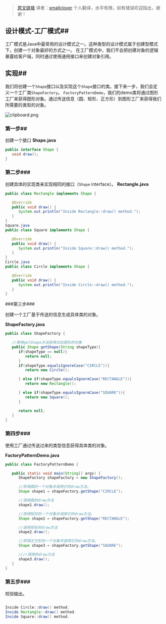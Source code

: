 >[原文链接][1]
> 译者：[smallclover][2]
>个人翻译，水平有限，如有错误欢迎指出，谢谢！

## 设计模式-工厂模式##

工厂模式是Java中最常用的设计模式之一。这种类型的设计模式属于创建型模式下，创建一个对象最好的方式之一。
在工厂模式中，我们不会把创建对象的逻辑暴露给客户端，同时通过使用通用接口来创建对象引用。


## 实现##


我们将创建一个`Shape`接口以及实现这个`Shape`接口的类。接下来一步，我们会定义一个工厂类`ShapeFactory`。
`FactoryPatternDemo`，我们的demo类将通过图形工厂来获得图形对象。通过传送信息（圆、矩形、正方形）到图形工厂来获得我们所需要的类型的对象。


![clipboard.png](/img/bVtN5s)


### 第一步##


创建一个接口
**Shape.java**
```java
public interface Shape {
   void draw();
}
```

### 第二步###


创建具体的实现类来实现相同的接口（`Shape` interface）。
**Rectangle.java**
```java
public class Rectangle implements Shape {

   @Override
   public void draw() {
      System.out.println("Inside Rectangle::draw() method.");
   }
}
Square.java
public class Square implements Shape {

   @Override
   public void draw() {
      System.out.println("Inside Square::draw() method.");
   }
}
Circle.java
public class Circle implements Shape {

   @Override
   public void draw() {
      System.out.println("Inside Circle::draw() method.");
   }
}
```

###第三步###



创建一个工厂基于传送的信息生成具体类的对象。

**ShapeFactory.java**
```java
public class ShapeFactory {

   //使用getShape方法获得对应图形的对象
   public Shape getShape(String shapeType){
      if(shapeType == null){
         return null;
      }		
      if(shapeType.equalsIgnoreCase("CIRCLE")){
         return new Circle();

      } else if(shapeType.equalsIgnoreCase("RECTANGLE")){
         return new Rectangle();

      } else if(shapeType.equalsIgnoreCase("SQUARE")){
         return new Square();
      }

      return null;
   }
}
```

### 第四步###



使用工厂通过传送过来的类型信息获得具体类的对象。

**FactoryPatternDemo.java**
```java
public class FactoryPatternDemo {

   public static void main(String[] args) {
      ShapeFactory shapeFactory = new ShapeFactory();

      //获得圆的一个对象并调用它的draw方法。
      Shape shape1 = shapeFactory.getShape("CIRCLE");

      //调用圆的draw方法
      shape1.draw();

      //获得矩形的一个对象并调用它的draw方法。
      Shape shape2 = shapeFactory.getShape("RECTANGLE");

      //调用矩形的draw方法
      shape2.draw();

      //获得正方形的一个对象并调用它的draw方法。
      Shape shape3 = shapeFactory.getShape("SQUARE");

      ////调用的draw方法
      shape3.draw();
   }
}
```

### 第五步###


校验输出。

```java

Inside Circle::draw() method.
Inside Rectangle::draw() method.
Inside Square::draw() method.
```

  [1]: http://www.tutorialspoint.com/design_pattern/factory_pattern.htm
  [2]: http://www.smallclover.com
